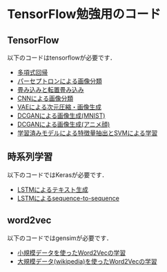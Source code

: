 # TensorFlow勉強用のコード

## TensorFlow
以下のコードはtensorflowが必要です．
- [多項式回帰](polynomial_regression.ipynb)
- [パーセプトロンによる画像分類](NN_mnist.ipynb)
- [畳み込みと転置畳み込み](convolution.ipynb)
- [CNNによる画像分類](CNN_mnist.ipynb)
- [VAEによる次元圧縮・画像生成](vae.ipynb)
- [DCGANによる画像生成(MNIST)](DCGAN_mnist.ipynb)
- [DCGANによる画像生成(アニメ顔)](DCGAN_animeface.ipynb)
- [学習済みモデルによる特徴量抽出とSVMによる学習](imagenet_svm.ipynb)

## 時系列学習
以下のコードではKerasが必要です．
- [LSTMによるテキスト生成](textgen.ipynb)
- [LSTMによるsequence-to-sequence](seq2seq.ipynb)

## word2vec
以下のコードではgensimが必要です．
- [小規模データを使ったWord2Vecの学習](word2vec.ipynb)
- [大規模データ(wikipedia)を使ったWord2Vecの学習](word2vec_wiki.ipynb)
